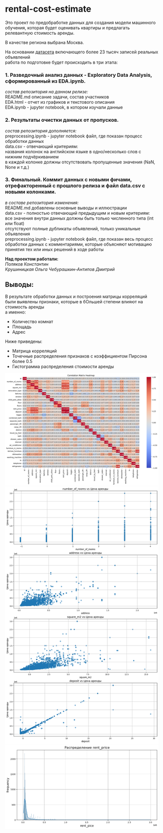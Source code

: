 # rental-cost-estimate  
Это проект по предобработке данных для создания модели машинного обучения, которая будет оценивать квартиры и предлагать релевантную стоимость аренды.  
  
В качестве региона выбрана Москва.  
  
На основании [датасета](https://drive.google.com/drive/folders/1fiFYfUzHqdt8ASeYIprfGAWNXn4TAPfO) включающего более 23 тысяч записей реальных объявлений  
работа по подготовке будет происходить в три этапа:  
  
### 1. Разведочный анализ данных - Exploratory Data Analysis, сформированный из EDA.ipynb.
  
*состав репозитория на данном релизе:*  
README.md описание задачи, состав участников  
EDA.html - отчет из графиков и текстового описания  
EDA.ipynb - jupyter notebook, в котором изучали данные  
  
### 2. Результаты очистки данных от пропусков.  
  
*состав репозитория дополняется:*  
preprocessing.ipynb - jupyter notebook файл, где показан процесс обработки данных  
data.csv - отвечающий критериям:  
названия колонок на английском языке в одно/несколько слов с нижним подчёркиванием  
в каждой колонке должны отсутствовать пропущенные значения (NaN, None и т.д.)  
  
### 3. Финальный. Коммит данных с новыми фичами, отрефакторенный с прошлого релиза и файл data.csv c новыми колонками.  
  
*в составе репозитория изменения:*  
README.md добавлены основные выводы и иллюстрации  
data.csv - полностью отвечающий предыдущим и новым критериям:  
все значения внутри данных должны быть только численного типа (int или float)  
отсутствуют полные дубликаты объявлений, только уникальные объявления  
preprocessing.ipynb - jupyter notebook файл, где показан весь процесс обработки данных с комментариями, которые объясняют мотивацию принятия тех или иных решений в ходе работы

**Над проектом работали:**  
*Поляков Константин*  
*Крушиницкая Ольга*
*Чебурашкин-Антипов Дмитрий* 
  
## Выводы:  
  
В результате обработки данных и построения матрицы корреляций были выявлены признаки, которые в бОльшей степени влияют на стоимость аренды  
а именно:  
* Количество комнат
* Площадь
* Адрес
  
Ниже приведены:  
* Матрица корреляций
* Точечные распределения признаков с коэффициентом Пирсона более 0.5
* Гистограмма распределения стоимости аренды

![corr_matrix](src/matrix.png)
![scatter](src/scatter.png)
![hist](src/hist.png)

